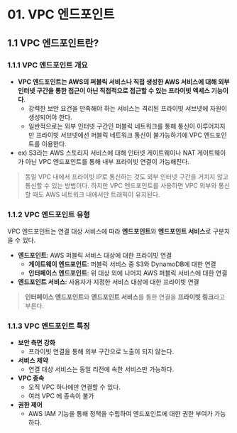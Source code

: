 # 01. VPC 엔드포인트

## 1.1 VPC 엔드포인트란?

### 1.1.1 VPC 엔드포인트 개요

- **VPC 엔드포인트는 AWS의 퍼블릭 서비스나 직접 생성한 AWS 서비스에 대해 외부 인터넷 구간을 통한 접근이 아닌 직접적으로 접근할 수 있는 프라이빗 엑세스 기능이다**.
    - 강력한 보안 요건을 만족해야 하는 서비스는 격리된 프라이빗 서브넷에 자원이 생성되어야 한다.
    - 일반적으로는 외부 인터넷 구간인 퍼블릭 네트워크를 통해 통신이 이루어지지만 프라이빗 서브넷에선 퍼블릭 네트워크 통신이 불가능하기에 VPC 엔드포인트를 이용한다.
- ex) S3라는 AWS 스토리지 서비스에 대해 인터넷 게이트웨이나 NAT 게이트웨이가 아닌 VPC 엔드포인트를 통해 내부 프라이빗 연결이 가능해진다.

> 동일 VPC 내에서 프라이빗 IP로 통신하는 것도 외부 인터넷 구간을 거치지 않고 통신할 수 있는 방법이다. 하지만 VPC 엔드포인트를 사용하면 VPC 외부와 통신할 때도 AWS 네트워크 내에서만 트래픽이 유지된다.
>

### 1.1.2 VPC 엔드포인트 유형

VPC 엔드포인트는 연결 대상 서비스에 따라 **엔드포인트**와 **엔드포인트 서비스**로 구분지을 수 있다.

- **엔드포인트**: AWS 퍼블릭 서비스 대상에 대한 프라이빗 연결
    - **게이트웨이 엔드포인트**: 퍼블릭 서비스 중 S3와 DynamoDB에 대한 연결
    - **인터페이스 엔드포인트**: 위 대상 외에 나머지 AWS 퍼블릭 서비스에 대한 연결
- **엔드포인트 서비스**: 사용자가 지정한 서비스 대상에 대한 프라이빗 연결

> **인터페이스 엔드포인트**와 **엔드포인트 서비스**를 통한 연결을 **프라이빗 링크**라고 부른다.
>

### 1.1.3 VPC 엔드포인트 특징

- **보안 측면 강화**
    - 프라이빗 연결을 통해 외부 구간으로 노출이 되지 않는다.
- **서비스 제약**
    - 연결 대상 서비스는 동일 리전에 속한 서비스만 가능하다.
- **VPC 종속**
    - 오직 VPC 하나에만 연결할 수 있다.
    - 여러 VPC 에 종속이 불가
- **권한 제어**
    - AWS IAM 기능을 통해 정책을 수립하여 엔드포인트에 대한 권한 부여가 가능하다.
